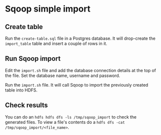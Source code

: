 # Sqoop simple import

## Create table

Run the `create-table.sql` file in a Postgres database. It will drop-create the `import_table` table and insert a
couple of rows in it.

## Run Sqoop import

Edit the `import.sh` file and add the database connection details at the top of the file. Set the database name,
username and password.

Run the `import.sh` file. It will call Sqoop to import the previously created table into HDFS.

## Check results

You can do an `hdfs hdfs dfs -ls /tmp/sqoop_import` to check the generated files. To view a file's contents
do a `hdfs dfs -cat /tmp/sqoop_import/<file_name>`.
